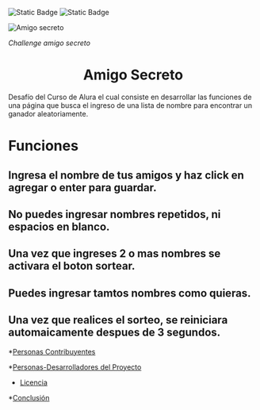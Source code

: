 ![Static Badge](https://img.shields.io/badge/estado_del_proyecto-terminado-green)
![Static Badge](https://img.shields.io/badge/autor-Brian_plasencia-red
)

![Amigo secreto](https://github.com/user-attachments/assets/3ebfee5a-d431-46a4-952d-ef67920643e7)

<em> Challenge amigo secreto </em>
<h1 align="center"> Amigo Secreto </h1>
<p> Desafío del Curso de Alura el cual consiste en desarrollar las funciones de una página que busca el ingreso de una lista de nombre para encontrar un ganador aleatoriamente. </p>

# **Funciones**

## Ingresa el nombre de tus amigos y haz click en agregar o enter para guardar.
## No puedes ingresar nombres repetidos, ni espacios en blanco.
## Una vez que ingreses 2 o mas nombres se activara el boton sortear.
## Puedes ingresar tamtos nombres como quieras.
## Una vez que realices el sorteo, se reiniciara automaicamente despues de 3 segundos.



*[Personas Contribuyentes](#personas-contribuyentes)

*[Personas-Desarrolladores del Proyecto](#personas-desarrolladores)

* [Licencia](#licencia)

*[Conclusión](#conclusión)


